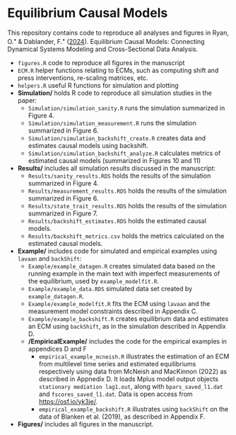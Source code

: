 # Equilibrium Causal Models
This repository contains code to reproduce all analyses and figures in Ryan, O.<sup>&#11089;</sup> \& Dablander, F.<sup>&#11089;</sup> ([2024](https://psyarxiv.com/q4d9g)). Equilibrium Causal Models: Connecting Dynamical Systems Modeling and Cross-Sectional Data Analysis.

- `figures.R` code to reproduce all figures in the manuscript
- `ECM.R` helper functions relating to ECMs, such as computing shift and press interventions, re-scaling matrices, etc.
- `helpers.R` useful R functions for simulation and plotting
- **Simulation/** holds R code to reproduce all simulation studies in the paper:
    - `Simulation/simulation_sanity.R` runs the simulation summarized in Figure 4.
    - `Simulation/simulation_measurement.R` runs the simulation summarized in Figure 6.
    - `Simulation/simulation_backshift_create.R` creates data and estimates causal models using backshift.
    - `Simulation/simulation_backshift_analyze.R` calculates metrics of estimated causal models (summarized in Figures 10 and 11)
- **Results/** includes all simulation results discussed in the manuscript:
    - `Results/sanity_results.RDS` holds the results of the simulation summarized in Figure 4.
    - `Results/measurement_results.RDS` holds the results of the simulation summarized in Figure 6.
    - `Results/state_trait_results.RDS` holds the results of the simulation summarized in Figure 7.
    - `Results/backshift_estimates.RDS` holds the estimated causal models.
    - `Results/backshift_metrics.csv` holds the metrics calculated on the estimated causal models.
- **Example/** includes code for simulated and empirical examples using `lavaan` and `backShift`:
    - `Example/example_datagen.R` creates simulated data based on the running example in the main text with imperfect measurements of the equilibrium, used by `example_modelfit.R`.
    - `Example/example_data.RDS` simulated data set created by `example_datagen.R`.
    - `Example/example_modelfit.R` fits the ECM using `lavaan` and the measurement model constraints described in Appendix C.
    - `Example/example_backshift.R` creates equilibrium data and estimates an ECM using `backShift`, as in the simulation described in Appendix D.
    - **/EmpiricalExample/** includes the code for the empirical examples in appendices D and F
        - `empirical_example_mcneish.R` illustrates the estimation of an ECM from multilevel time series and estimated equilibriums respectively using data from McNeish and MacKinnon (2022) as described in Appnedix D. It loads Mplus model output objects `stationary mediation lag1.out`, along with `bpars_saved_l1.dat` and `fscores_saved_l1.dat`. Data is open access from https://osf.io/yk3je/.
        - `empirical_example_backshift.R` illustrates using `backShift` on the data of Blanken et al. (2019), as described in Appendix F.
- **Figures/** includes all figures in the manuscript.

